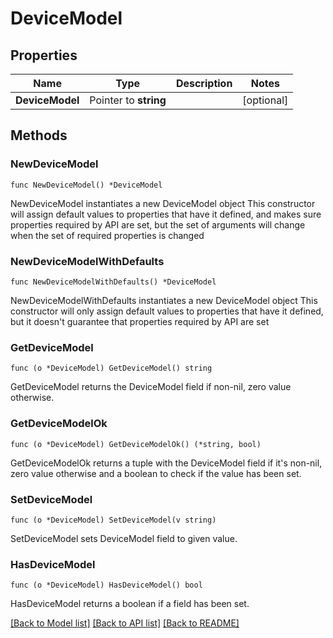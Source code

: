 # DeviceModel

## Properties

Name | Type | Description | Notes
------------ | ------------- | ------------- | -------------
**DeviceModel** | Pointer to **string** |  | [optional] 

## Methods

### NewDeviceModel

`func NewDeviceModel() *DeviceModel`

NewDeviceModel instantiates a new DeviceModel object
This constructor will assign default values to properties that have it defined,
and makes sure properties required by API are set, but the set of arguments
will change when the set of required properties is changed

### NewDeviceModelWithDefaults

`func NewDeviceModelWithDefaults() *DeviceModel`

NewDeviceModelWithDefaults instantiates a new DeviceModel object
This constructor will only assign default values to properties that have it defined,
but it doesn't guarantee that properties required by API are set

### GetDeviceModel

`func (o *DeviceModel) GetDeviceModel() string`

GetDeviceModel returns the DeviceModel field if non-nil, zero value otherwise.

### GetDeviceModelOk

`func (o *DeviceModel) GetDeviceModelOk() (*string, bool)`

GetDeviceModelOk returns a tuple with the DeviceModel field if it's non-nil, zero value otherwise
and a boolean to check if the value has been set.

### SetDeviceModel

`func (o *DeviceModel) SetDeviceModel(v string)`

SetDeviceModel sets DeviceModel field to given value.

### HasDeviceModel

`func (o *DeviceModel) HasDeviceModel() bool`

HasDeviceModel returns a boolean if a field has been set.


[[Back to Model list]](../README.md#documentation-for-models) [[Back to API list]](../README.md#documentation-for-api-endpoints) [[Back to README]](../README.md)


